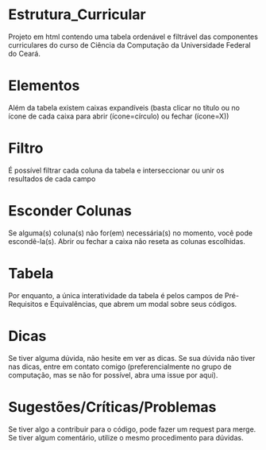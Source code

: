 # Estrutura_Curricular
Projeto em html contendo uma tabela ordenável e filtrável das componentes curriculares do curso de Ciência da Computação da Universidade Federal do Ceará.

# Elementos
Além da tabela existem caixas expandíveis (basta clicar no título ou no ícone de cada caixa para abrir (ícone=círculo) ou fechar (ícone=X))

# Filtro
É possível filtrar cada coluna da tabela e interseccionar ou unir os resultados de cada campo

# Esconder Colunas
Se alguma(s) coluna(s) não for(em) necessária(s) no momento, você pode escondê-la(s). Abrir ou fechar a caixa não reseta as colunas escolhidas.

# Tabela
Por enquanto, a única interatividade da tabela é pelos campos de Pré-Requisitos e Equivalências, que abrem um modal sobre seus códigos.

# Dicas
Se tiver alguma dúvida, não hesite em ver as dicas. Se sua dúvida não tiver nas dicas, entre em contato comigo (preferencialmente no grupo de computação, mas se não for possível, abra uma issue por aqui).

# Sugestões/Críticas/Problemas
Se tiver algo a contribuir para o código, pode fazer um request para merge. Se tiver algum comentário, utilize o mesmo procedimento para dúvidas.
